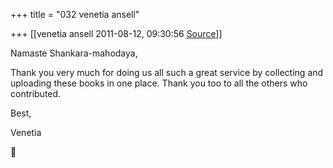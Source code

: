 +++
title = "032 venetia ansell"

+++
[[venetia ansell	2011-08-12, 09:30:56 [Source](https://groups.google.com/g/samskrita/c/7wAzezJqqEc)]]



Namaste Shankara-mahodaya,

Thank you very much for doing us all such a great service by collecting and uploading these books in one place. Thank you too to all the others who contributed.

Best,

Venetia  
  



